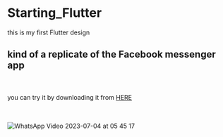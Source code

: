 # Starting_Flutter
this is my first Flutter design 
## kind of a replicate of the Facebook messenger app
<br> 
<br> 
you can try it by downloading it from <a href="https://www.mediafire.com/file/ajny9ikmz22vo1w/Messenger_replicate.apk/file">HERE</a>



<br> 
<br> 
<br> 





![WhatsApp Video 2023-07-04 at 05 45 17](https://github.com/omar546/Starting_Flutter/assets/71936776/e8c89bc6-14db-4e80-b092-af9859bfa72a)
